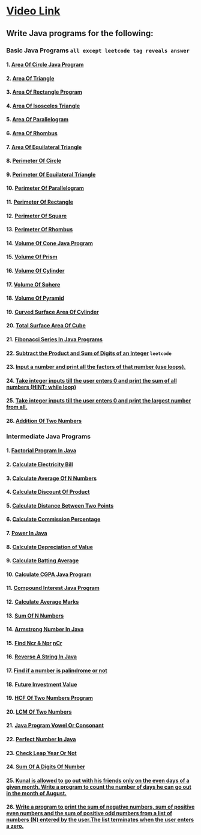 # [Video Link](https://youtu.be/ldYLYRNaucM)
## Write Java programs for the following: 

### Basic Java Programs ` all except leetcode tag reveals answer `
#### 1. [Area Of Circle Java Program](https://github.com/devsunil24/DSA-Bootcamp-Java/blob/answers/answer-for-assignments/Conditionals%20and%20Loops/Basic%20Problems/AreaOfCircle.java)
#### 2. [Area Of Triangle](https://github.com/devsunil24/DSA-Bootcamp-Java/blob/answers/answer-for-assignments/Conditionals%20and%20Loops/Basic%20Problems/AreaOfTriangle.java)
#### 3. [Area Of Rectangle Program](https://github.com/devsunil24/DSA-Bootcamp-Java/blob/answers/answer-for-assignments/Conditionals%20and%20Loops/Basic%20Problems/AreaOfRectangle.java)
#### 4. [Area Of Isosceles Triangle ](https://github.com/devsunil24/DSA-Bootcamp-Java/blob/answers/answer-for-assignments/Conditionals%20and%20Loops/Basic%20Problems/AreaOfIsoscelesTriangle.java)
#### 5. [Area Of Parallelogram](https://github.com/devsunil24/DSA-Bootcamp-Java/blob/answers/answer-for-assignments/Conditionals%20and%20Loops/Basic%20Problems/AreaOfParallelogram.java)
#### 6. [Area Of Rhombus](https://github.com/devsunil24/DSA-Bootcamp-Java/blob/answers/answer-for-assignments/Conditionals%20and%20Loops/Basic%20Problems/AreaOfRhombus.java)
#### 7. [Area Of Equilateral Triangle](https://github.com/devsunil24/DSA-Bootcamp-Java/blob/answers/answer-for-assignments/Conditionals%20and%20Loops/Basic%20Problems/AreaOfEquilateralTriangle.java)
#### 8. [Perimeter Of Circle](https://github.com/devsunil24/DSA-Bootcamp-Java/blob/answers/answer-for-assignments/Conditionals%20and%20Loops/Basic%20Problems/PerimeterOfCircle.java)
#### 9. [Perimeter Of Equilateral Triangle](https://github.com/devsunil24/DSA-Bootcamp-Java/blob/answers/answer-for-assignments/Conditionals%20and%20Loops/Basic%20Problems/PerimeterOfEquilateralTriangle.java)
#### 10. [Perimeter Of Parallelogram](https://github.com/devsunil24/DSA-Bootcamp-Java/blob/answers/answer-for-assignments/Conditionals%20and%20Loops/Basic%20Problems/PerimeterOfParallelogram.java)
#### 11. [Perimeter Of Rectangle](https://github.com/devsunil24/DSA-Bootcamp-Java/blob/answers/answer-for-assignments/Conditionals%20and%20Loops/Basic%20Problems/PerimeterOfRectangle.java)
#### 12. [Perimeter Of Square](https://github.com/devsunil24/DSA-Bootcamp-Java/blob/answers/answer-for-assignments/Conditionals%20and%20Loops/Basic%20Problems/PerimeterOfSquare.java)
#### 13. [Perimeter Of Rhombus](https://github.com/devsunil24/DSA-Bootcamp-Java/blob/answers/answer-for-assignments/Conditionals%20and%20Loops/Basic%20Problems/PerimeterOfRhombus.java)
#### 14. [Volume Of Cone Java Program](https://github.com/devsunil24/DSA-Bootcamp-Java/blob/answers/answer-for-assignments/Conditionals%20and%20Loops/Basic%20Problems/VolumeOfCone.java)
#### 15. [Volume Of Prism]()
#### 16. [Volume Of Cylinder](https://github.com/devsunil24/DSA-Bootcamp-Java/blob/answers/answer-for-assignments/Conditionals%20and%20Loops/Basic%20Problems/VolumeOfCylinder.java)
#### 17. [Volume Of Sphere](https://github.com/devsunil24/DSA-Bootcamp-Java/blob/answers/answer-for-assignments/Conditionals%20and%20Loops/Basic%20Problems/VolumeOfSphere.java)
#### 18. [Volume Of Pyramid](https://github.com/devsunil24/DSA-Bootcamp-Java/blob/answers/answer-for-assignments/Conditionals%20and%20Loops/Basic%20Problems/VolumeOfPyramid.java)
#### 19. [Curved Surface Area Of Cylinder](https://github.com/devsunil24/DSA-Bootcamp-Java/blob/answers/answer-for-assignments/Conditionals%20and%20Loops/Basic%20Problems/CSAOfCylinder.java)
#### 20. [Total Surface Area Of Cube](https://github.com/devsunil24/DSA-Bootcamp-Java/blob/answers/answer-for-assignments/Conditionals%20and%20Loops/Basic%20Problems/TSAofCube.java)
#### 21. [Fibonacci Series In Java Programs](https://github.com/devsunil24/DSA-Bootcamp-Java/blob/answers/answer-for-assignments/Conditionals%20and%20Loops/Basic%20Problems/FibonacciSeriesFull.java)
#### 22. [Subtract the Product and Sum of Digits of an Integer](https://leetcode.com/problems/subtract-the-product-and-sum-of-digits-of-an-integer/) ` leetcode `
#### 23. [Input a number and print all the factors of that number (use loops).](https://github.com/devsunil24/DSA-Bootcamp-Java/blob/answers/answer-for-assignments/Conditionals%20and%20Loops/Basic%20Problems/Factors.java)
#### 24. [Take integer inputs till the user enters 0 and print the sum of all numbers (HINT: while loop)](https://github.com/devsunil24/DSA-Bootcamp-Java/blob/answers/answer-for-assignments/Conditionals%20and%20Loops/Basic%20Problems/SumOfAllinputs.java)
#### 25. [Take integer inputs till the user enters 0 and print the largest number from all.](https://github.com/devsunil24/DSA-Bootcamp-Java/blob/answers/answer-for-assignments/Conditionals%20and%20Loops/Basic%20Problems/MaxOfAllInputs.java)
#### 26. [Addition Of Two Numbers](https://github.com/devsunil24/DSA-Bootcamp-Java/blob/answers/answer-for-assignments/Conditionals%20and%20Loops/Basic%20Problems/AddTwoNumbers.java)

### Intermediate Java Programs
#### 1. [Factorial Program In Java](https://github.com/devsunil24/DSA-Bootcamp-Java/blob/answers/answer-for-assignments/Conditionals%20and%20Loops/Intermediate%20Problems/Factorial.java)
#### 2. [Calculate Electricity Bill](https://github.com/devsunil24/DSA-Bootcamp-Java/blob/answers/answer-for-assignments/Conditionals%20and%20Loops/Intermediate%20Problems/ElectricityBill.java)
#### 3. [Calculate Average Of N Numbers](https://github.com/devsunil24/DSA-Bootcamp-Java/blob/answers/answer-for-assignments/Conditionals%20and%20Loops/Intermediate%20Problems/Average.java)
#### 4. [Calculate Discount Of Product](https://github.com/devsunil24/DSA-Bootcamp-Java/blob/answers/answer-for-assignments/Conditionals%20and%20Loops/Intermediate%20Problems/DiscountCalculation.java)
#### 5. [Calculate Distance Between Two Points ](https://github.com/devsunil24/DSA-Bootcamp-Java/blob/answers/answer-for-assignments/Conditionals%20and%20Loops/Intermediate%20Problems/Distance2Points.java)
#### 6. [Calculate Commission Percentage](https://github.com/devsunil24/DSA-Bootcamp-Java/blob/answers/answer-for-assignments/Conditionals%20and%20Loops/Basic%20Problems/CommissionPercentage.java)
#### 7. [Power In Java](https://github.com/devsunil24/DSA-Bootcamp-Java/blob/answers/answer-for-assignments/Conditionals%20and%20Loops/Intermediate%20Problems/Power.java)
#### 8. [Calculate Depreciation of Value](https://github.com/devsunil24/DSA-Bootcamp-Java/blob/answers/answer-for-assignments/Conditionals%20and%20Loops/Intermediate%20Problems/DeprecationValue.java)
#### 9. [Calculate Batting Average](https://github.com/devsunil24/DSA-Bootcamp-Java/blob/answers/answer-for-assignments/Conditionals%20and%20Loops/Intermediate%20Problems/BattingAverage.java)
#### 10. [Calculate CGPA Java Program](https://github.com/devsunil24/DSA-Bootcamp-Java/blob/answers/answer-for-assignments/Conditionals%20and%20Loops/Intermediate%20Problems/CalculateCGPA.java)
#### 11. [Compound Interest Java Program](https://github.com/devsunil24/DSA-Bootcamp-Java/blob/answers/answer-for-assignments/Conditionals%20and%20Loops/Basic%20Problems/CompoundInterest.java)
#### 12. [Calculate Average Marks](https://github.com/devsunil24/DSA-Bootcamp-Java/blob/answers/answer-for-assignments/Conditionals%20and%20Loops/Intermediate%20Problems/AverageMarks.java)
#### 13. [Sum Of N Numbers](https://github.com/devsunil24/DSA-Bootcamp-Java/blob/4dc249358de8935ea24de57b3778c3c20de04f2c/answer-for-assignments/Conditionals%20and%20Loops/Basic%20Problems/SumOfAllinputs.java)
#### 14. [Armstrong Number In Java](https://github.com/devsunil24/DSA-Bootcamp-Java/blob/answers/answer-for-assignments/Conditionals%20and%20Loops/Intermediate%20Problems/ArmstrongNumber.java)
#### 15. [Find Ncr & Npr](https://github.com/devsunil24/DSA-Bootcamp-Java/blob/answers/answer-for-assignments/Conditionals%20and%20Loops/Intermediate%20Problems/nPr.java) [nCr](https://github.com/devsunil24/DSA-Bootcamp-Java/blob/answers/answer-for-assignments/Conditionals%20and%20Loops/Intermediate%20Problems/nCr.java)
#### 16. [Reverse A String In Java](https://github.com/devsunil24/DSA-Bootcamp-Java/blob/answers/answer-for-assignments/Conditionals%20and%20Loops/Intermediate%20Problems/ReverseString.java)
#### 17. [Find if a number is palindrome or not ](https://github.com/devsunil24/DSA-Bootcamp-Java/blob/answers/answer-for-assignments/Conditionals%20and%20Loops/Intermediate%20Problems/NumberPalindrome.java)
#### 18. [Future Investment Value](https://github.com/devsunil24/DSA-Bootcamp-Java/blob/answers/answer-for-assignments/Conditionals%20and%20Loops/Intermediate%20Problems/FutureInvestmentValue.java)
#### 19. [HCF Of Two Numbers Program](https://github.com/devsunil24/DSA-Bootcamp-Java/blob/answers/answer-for-assignments/Conditionals%20and%20Loops/Intermediate%20Problems/HcfOf2Numbers.java)
#### 20. [LCM Of Two Numbers](https://github.com/devsunil24/DSA-Bootcamp-Java/blob/answers/answer-for-assignments/Conditionals%20and%20Loops/Intermediate%20Problems/LcmOf2Numbers.java)
#### 21. [Java Program Vowel Or Consonant](https://github.com/devsunil24/DSA-Bootcamp-Java/blob/answers/answer-for-assignments/Conditionals%20and%20Loops/Intermediate%20Problems/VowelOrConsonant.java)
#### 22. [Perfect Number In Java](https://github.com/devsunil24/DSA-Bootcamp-Java/blob/answers/answer-for-assignments/Conditionals%20and%20Loops/Basic%20Problems/PerfectNumber.java)
#### 23. [Check Leap Year Or Not](https://github.com/devsunil24/DSA-Bootcamp-Java/blob/answers/answer-for-assignments/Conditionals%20and%20Loops/Intermediate%20Problems/LeapYearOrNot.java)
#### 24. [Sum Of A Digits Of Number](https://github.com/devsunil24/DSA-Bootcamp-Java/blob/answers/answer-for-assignments/Conditionals%20and%20Loops/Intermediate%20Problems/SumOfDigits.java)
#### 25. [Kunal is allowed to go out with his friends only on the even days of a given month. Write a program to count the number of days he can go out in the month of August.](https://github.com/devsunil24/DSA-Bootcamp-Java/blob/answers/answer-for-assignments/Conditionals%20and%20Loops/Intermediate%20Problems/KunalOuting.java)
#### 26. [Write a program to print the sum of negative numbers, sum of positive even numbers and the sum of positive odd numbers from a list of numbers (N) entered by the user.The list terminates when the user enters a zero.](https://github.com/devsunil24/DSA-Bootcamp-Java/blob/4dc249358de8935ea24de57b3778c3c20de04f2c/answer-for-assignments/Conditionals%20and%20Loops/Intermediate%20Problems/ListOfNumbers.java)
